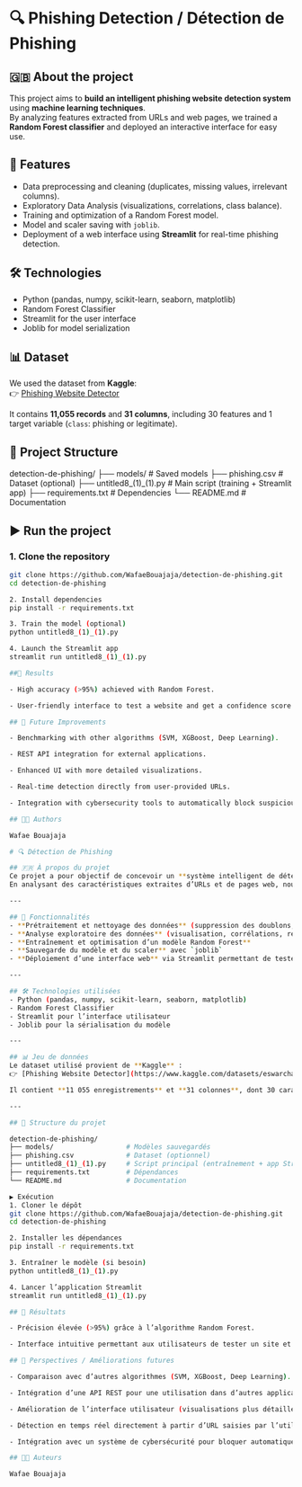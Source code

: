 # 🔍 Phishing Detection / Détection de Phishing

## 🇬🇧 About the project
This project aims to **build an intelligent phishing website detection system** using **machine learning techniques**.  
By analyzing features extracted from URLs and web pages, we trained a **Random Forest classifier** and deployed an interactive interface for easy use.

## 🚀 Features
- Data preprocessing and cleaning (duplicates, missing values, irrelevant columns).  
- Exploratory Data Analysis (visualizations, correlations, class balance).  
- Training and optimization of a Random Forest model.  
- Model and scaler saving with `joblib`.  
- Deployment of a web interface using **Streamlit** for real-time phishing detection.  

## 🛠️ Technologies
- Python (pandas, numpy, scikit-learn, seaborn, matplotlib)  
- Random Forest Classifier  
- Streamlit for the user interface  
- Joblib for model serialization  

## 📊 Dataset
We used the dataset from **Kaggle**:  
👉 [Phishing Website Detector](https://www.kaggle.com/datasets/eswarchandt/phishing-website-detector)  

It contains **11,055 records** and **31 columns**, including 30 features and 1 target variable (`class`: phishing or legitimate).

## 📂 Project Structure
detection-de-phishing/
├── models/ # Saved models
├── phishing.csv # Dataset (optional)
├── untitled8_(1)_(1).py # Main script (training + Streamlit app)
├── requirements.txt # Dependencies
└── README.md # Documentation

## ▶️ Run the project
### 1. Clone the repository
```bash
git clone https://github.com/WafaeBouajaja/detection-de-phishing.git
cd detection-de-phishing

2. Install dependencies
pip install -r requirements.txt

3. Train the model (optional)
python untitled8_(1)_(1).py

4. Launch the Streamlit app
streamlit run untitled8_(1)_(1).py

##📌 Results

- High accuracy (>95%) achieved with Random Forest.

- User-friendly interface to test a website and get a confidence score (legitimate or phishing).

## 🚀 Future Improvements

- Benchmarking with other algorithms (SVM, XGBoost, Deep Learning).

- REST API integration for external applications.

- Enhanced UI with more detailed visualizations.

- Real-time detection directly from user-provided URLs.

- Integration with cybersecurity tools to automatically block suspicious websites.

## 👩‍💻 Authors

Wafae Bouajaja

# 🔍 Détection de Phishing

## 🇫🇷 À propos du projet
Ce projet a pour objectif de concevoir un **système intelligent de détection des sites de phishing** en utilisant des techniques d’apprentissage automatique.  
En analysant des caractéristiques extraites d’URLs et de pages web, nous avons entraîné un modèle de classification basé sur **Random Forest**, puis développé une interface interactive pour faciliter son utilisation.

---

## 🚀 Fonctionnalités
- **Prétraitement et nettoyage des données** (suppression des doublons, valeurs manquantes, colonnes inutiles)  
- **Analyse exploratoire des données** (visualisation, corrélations, répartition des classes)  
- **Entraînement et optimisation d’un modèle Random Forest**  
- **Sauvegarde du modèle et du scaler** avec `joblib`  
- **Déploiement d’une interface web** via Streamlit permettant de tester des sites en temps réel  

---

## 🛠️ Technologies utilisées
- Python (pandas, numpy, scikit-learn, seaborn, matplotlib)  
- Random Forest Classifier  
- Streamlit pour l’interface utilisateur  
- Joblib pour la sérialisation du modèle  

---

## 📊 Jeu de données
Le dataset utilisé provient de **Kaggle** :  
👉 [Phishing Website Detector](https://www.kaggle.com/datasets/eswarchandt/phishing-website-detector)  

Il contient **11 055 enregistrements** et **31 colonnes**, dont 30 caractéristiques et 1 variable cible (`class` : phishing ou légitime).

---

## 📂 Structure du projet

detection-de-phishing/
├── models/                  # Modèles sauvegardés
├── phishing.csv             # Dataset (optionnel)
├── untitled8_(1)_(1).py     # Script principal (entraînement + app Streamlit)
├── requirements.txt         # Dépendances
└── README.md                # Documentation

▶️ Exécution
1. Cloner le dépôt
git clone https://github.com/WafaeBouajaja/detection-de-phishing.git
cd detection-de-phishing

2. Installer les dépendances
pip install -r requirements.txt

3. Entraîner le modèle (si besoin)
python untitled8_(1)_(1).py

4. Lancer l’application Streamlit
streamlit run untitled8_(1)_(1).py

## 📌 Résultats

- Précision élevée (>95%) grâce à l’algorithme Random Forest.

- Interface intuitive permettant aux utilisateurs de tester un site et d’obtenir un score de confiance (légitime ou phishing).

## 🚀 Perspectives / Améliorations futures

- Comparaison avec d’autres algorithmes (SVM, XGBoost, Deep Learning).

- Intégration d’une API REST pour une utilisation dans d’autres applications.

- Amélioration de l’interface utilisateur (visualisations plus détaillées).

- Détection en temps réel directement à partir d’URL saisies par l’utilisateur.

- Intégration avec un système de cybersécurité pour bloquer automatiquement les sites suspects.

## 👩‍💻 Auteurs

Wafae Bouajaja

